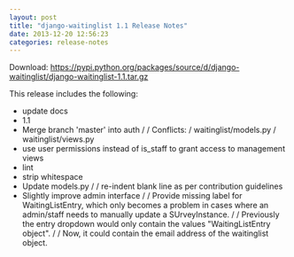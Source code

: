 ```yaml
---
layout: post
title: "django-waitinglist 1.1 Release Notes"
date: 2013-12-20 12:56:23
categories: release-notes
---
```


Download: <https://pypi.python.org/packages/source/d/django-waitinglist/django-waitinglist-1.1.tar.gz>

This release includes the following:

* update docs
* 1.1
* Merge branch 'master' into auth /  / Conflicts: / 	waitinglist/models.py / 	waitinglist/views.py
* use user permissions instead of is_staff to grant access to management views
* lint
* strip whitespace
* Update models.py /  / re-indent blank line as per contribution guidelines
* Slightly improve admin interface /  / Provide missing label for WaitingListEntry, which only becomes a problem in cases where an admin/staff needs to manually update a SUrveyInstance. /  / Previously the entry dropdown would only contain the values "WaitingListEntry object". /  / Now, it could contain the email address of the waitinglist object.
